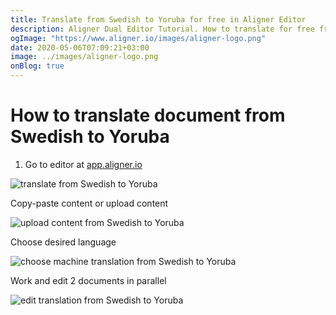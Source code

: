 ```yaml
---
title: Translate from Swedish to Yoruba for free in Aligner Editor
description: Aligner Dual Editor Tutorial. How to translate for free from Swedish to Yoruba. Aligner is multilingual document management platform. 
ogImage: "https://www.aligner.io/images/aligner-logo.png"
date: 2020-05-06T07:09:21+03:00
image: ../images/aligner-logo.png
onBlog: true
---
```


# How to translate document from Swedish to Yoruba

1. Go to editor at [app.aligner.io](https://app.aligner.io "Aligner App web page")

![translate from Swedish to Yoruba](../aligner-blank-editor.png "translate from Swedish to Yoruba")

Copy-paste content or upload content

![upload content from Swedish to Yoruba](../aligner-uploaded-document.png "upload content from Swedish to Yoruba")

Choose desired language

![choose machine translation from Swedish to Yoruba](../aligner-language-dropdown.png "choose machine translation from Swedish to Yoruba")

Work and edit 2 documents in parallel

![edit translation from Swedish to Yoruba](../aligner-double-sitded-editor.png "edit translation from Swedish to Yoruba")

